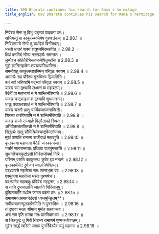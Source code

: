 ```yaml
---
title: 098 Bharata continues his search for Rama s hermitage
title_english: 098 Bharata continues his search for Rama s hermitage

---
```

<div class="audioEmbed"  caption="श्रीराम-हरिसीताराममूर्ति-घनपाठिभ्यां वचनम्" src="https://archive.org/download/Ramayana-recitation-Sriram-harisItArAmamUrti-Ghanapaati-v2/Kanda_2/Kanda_2_AYK-098-Rama_Shrama_Gamanam.mp3"></div>

निवेश्य सेनां तु विभुः पद्भ्यां पादवतां वरः।  
अभिगन्तुं स काकुत्स्थमियेष गुरुवर्त्तकम् ॥ 2.98.1 ॥   
निविष्टमात्रे सैन्ये तु यथोद्देशं विनीतवत्।  
भरतो भ्रातरं वाक्यं शत्रुघ्नमिदमब्रवीत् ॥ 2.98.2 ॥   
क्षिप्रं वनमिदं सौम्य नरसङ्घैः समन्ततः।  
लुब्धैश्च सहितैरेभिस्त्वमन्वेषितुमर्हसि ॥ 2.98.3 ॥   
गुहो ज्ञातिसहस्रेण शरचापासिधारिणा।  
समन्वेषतु काकुत्स्थावस्मिन् परिवृतः स्वयम् ॥ 2.98.4 ॥   
अमात्यैः सह पौरैश्च गुरुभिश्च द्विजातिभिः।  
वनं सर्वं चरिष्यामि पद्भ्यां परिवृतः स्वयम् ॥ 2.98.5 ॥   
यावन्न रामं द्रक्ष्यामि लक्ष्मणं वा महाबलम्।  
वैदेहीं वा महाभागां न मे शान्तिर्भविष्यति ॥ 2.98.6 ॥   
यावन्न चन्द्रसङ्काशं द्रक्ष्यामि शुभमाननम्।  
भ्रातुः पद्मपलाशाक्षं न मे शान्तिर्भविष्यति ॥ 2.98.7 ॥   
यावन्न चरणौ भ्रातुः पार्थिवव्यञ्जनान्वितौ।  
शिरसा धारयिष्यामि न मे शान्तिर्भविष्यति ॥ 2.98.8 ॥   
यावन्न राज्ये राज्यार्हः पितृपैतामहे स्थितः।  
अभिषेकजलक्लिन्नो न मे शान्तिर्भविष्यति ॥ 2.98.9 ॥   
सिद्धार्थः खलु सौमित्रिर्यश्चन्द्रविमलोपमम्।  
मुखं पश्यति रामस्य राजीवाक्षं महाद्युति ॥ 2.98.10 ॥   
कृतकत्या महाभागा वैदेही जनकात्मजा।  
भर्तारं सागरान्तायाः पृथिव्या याऽनुगच्छति ॥ 2.98.11 ॥   
सुभगश्चित्रकूटोऽसौ गिरिराजोपमो गिरिः।  
यस्मिन् वसति काकुत्स्थः कुबेर इव नन्दने ॥ 2.98.12 ॥   
कृतकार्यमिदं दुर्गं वनं व्यालनिषेवितम्।  
यदध्यास्ते महातेजा रामः शस्त्रभृतां वरः ॥ 2.98.13 ॥   
एवमुक्त्वा महातेजा भरतः पुरुषर्षभः।  
पद्भ्यामेव महाबाहुः प्रविवेश महद्वनम् ॥ 2.98.14 ॥   
स तानि द्रुमजालानि जातानि गिरिसानुषु।  
पुष्पिताग्राणि मध्येन जगाम वदतां वरः ॥ 2.98.15 ॥   
रामाश्रमगतस्याग्नेर्ददर्श ध्वजमुच्छ्रितम्**।  
समीपत्वात्तन्मूलदर्शनमिति न पुनरुक्तिः ॥ 2.98.16 ॥   
तं दृष्ट्वा भरतः श्रीमान् मुमोह सहबान्धवः।  
अत्र राम इति ज्ञात्वा गतः पारमिवाम्भसः ॥ 2.98.17 ॥   
स चित्रकूटे तु गिरौ निशम्य रामाश्रमं पुण्यजनोपपन्नम्।  
गुहेन सार्द्धं त्वरितो जगाम पुनर्निवेश्यैव चमूं महात्मा ॥ 2.98.18 ॥   